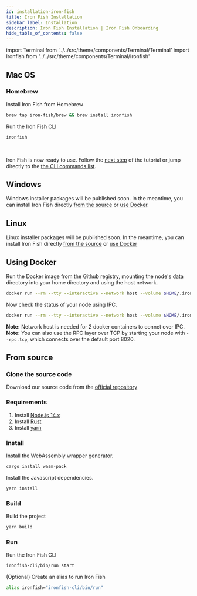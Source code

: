 ```yaml
---
id: installation-iron-fish
title: Iron Fish Installation
sidebar_label: Installation
description: Iron Fish Installation | Iron Fish Onboarding
hide_table_of_contents: false
---
```


import Terminal from '../../src/theme/components/Terminal/Terminal'
import Ironfish from '../../src/theme/components/Terminal/Ironfish'

## Mac OS

### Homebrew

Install Iron Fish from Homebrew

```sh
brew tap iron-fish/brew && brew install ironfish
```

Run the Iron Fish CLI

```sh
ironfish
```

<Terminal command={Ironfish} />

<br />

Iron Fish is now ready to use. Follow the [next step](new_node.md) of the tutorial or jump directly to the [the CLI commands list](cli.md).

## Windows

Windows installer packages will be published soon. In the meantime, you can install Iron Fish directly [from the source](#from-source) or [use Docker](#using-docker).

## Linux

Linux installer packages will be published soon. In the meantime, you can install Iron Fish directly [from the source](#from-source) or [use Docker](#using-docker)

## Using Docker

Run the Docker image from the Github registry, mounting the node's data directory into your home directory and using the host network.

```sh
docker run --rm --tty --interactive --network host --volume $HOME/.ironfish:/root/.ironfish ghcr.io/iron-fish/ironfish:latest
```

Now check the status of your node using IPC.

```sh
docker run --rm --tty --interactive --network host --volume $HOME/.ironfish:/root/.ironfish ghcr.io/iron-fish/ironfish:latest status -f
```

**Note:** Network host is needed for 2 docker containers to connet over IPC.
**Note:** You can also use the RPC layer over TCP by starting your node with `--rpc.tcp`, which connects over the default port 8020.

## From source

### Clone the source code

Download our source code from the [official repository](https://github.com/iron-fish/ironfish)

### Requirements

1. Install [Node.js 14.x](https://nodejs.org/en/download/)
1. Install [Rust](https://www.rust-lang.org/learn/get-started)
1. Install [yarn](https://classic.yarnpkg.com/en/docs/install)

### Install

Install the WebAssembly wrapper generator.

```sh
cargo install wasm-pack
```

Install the Javascript dependencies.

```sh
yarn install
```

### Build

Build the project

```sh
yarn build
```

### Run

Run the Iron Fish CLI

```sh
ironfish-cli/bin/run start
```

(Optional) Create an alias to run Iron Fish

```sh
alias ironfish="ironfish-cli/bin/run"
```
